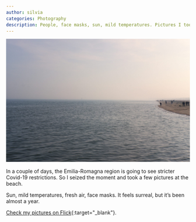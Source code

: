 ```yaml
---
author: silvia
categories: Photography
description: People, face masks, sun, mild temperatures. Pictures I took today at the beach in Marina di Ravenna.
---
```

![At the beach](/assets/images/at-the-beach-silviamaggi-1.jpg)

In a couple of days, the Emilia-Romagna region is going to see stricter Covid-19 restrictions. So I seized the moment and took a few pictures at the beach.

Sun, mild temperatures, fresh air, face masks. It feels surreal, but it’s been almost a year.

[Check my pictures on Flick](https://www.flickr.com/photos/silvia-m/){:target="_blank"}.
